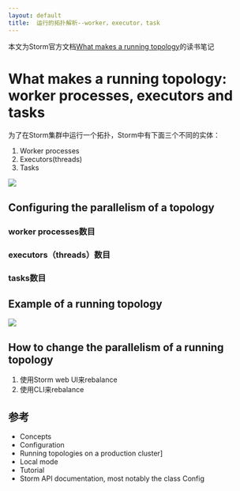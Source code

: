 ```yaml
---
layout: default
title:  运行的拓扑解析--worker，executor，task
---
```


本文为Storm官方文档[What makes a running topology](https://storm.incubator.apache.org/documentation/Understanding-the-parallelism-of-a-Storm-topology.html)的读书笔记

# What makes a running topology: worker processes, executors and tasks

为了在Storm集群中运行一个拓扑，Storm中有下面三个不同的实体：

1. Worker processes
2. Executors(threads)
3. Tasks

![](https://storm.incubator.apache.org/documentation/images/relationships-worker-processes-executors-tasks.png)


## Configuring the parallelism of a topology

### worker processes数目

### executors（threads）数目

### tasks数目


## Example of a running topology

![](https://storm.incubator.apache.org/documentation/images/example-of-a-running-topology.png)

## How to change the parallelism of a running topology

1. 使用Storm web UI来rebalance
2. 使用CLI来rebalance

## 参考

+ Concepts
+ Configuration
+ Running topologies on a production cluster]
+ Local mode
+ Tutorial
+ Storm API documentation, most notably the class Config
